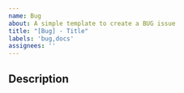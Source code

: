 ```yaml
---
name: Bug
about: A simple template to create a BUG issue
title: "[Bug] - Title"
labels: 'bug,docs'
assignees: ''
---
```


## Description
<!-- Describe the issue -->
